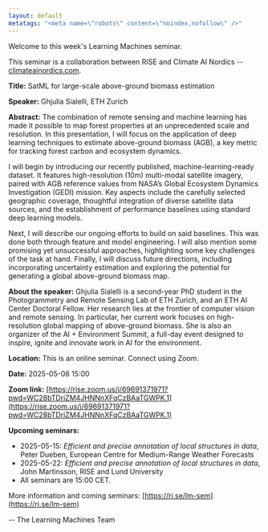 ```yaml
---
layout: default
metatags: "<meta name=\"robots\" content=\"noindex,nofollow\" />"
---
```

 
Welcome to this week's Learning Machines seminar.

This seminar is a collaboration between RISE and Climate AI Nordics -- [climateainordics.com](https://climateainordics.com/).

**Title:** SatML for large-scale above-ground biomass estimation

**Speaker:** Ghjulia Sialelli, ETH Zurich

**Abstract:** The combination of remote sensing and machine learning has made it possible to map forest properties at an unprecedented scale and resolution. In this presentation, I will focus on the application of deep learning techniques to estimate above-ground biomass (AGB), a key metric for tracking forest carbon and ecosystem dynamics.

I will begin by introducing our recently published, machine-learning-ready dataset. It features high-resolution (10m) multi-modal satellite imagery, paired with AGB reference values from NASA’s Global Ecosystem Dynamics Investigation (GEDI) mission. Key aspects include the carefully selected geographic coverage, thoughtful integration of diverse satellite data sources, and the establishment of performance baselines using standard deep learning models.

Next, I will describe our ongoing efforts to build on said baselines. This was done both through feature and model engineering. I will also mention some promising yet unsuccessful approaches, highlighting some key challenges of the task at hand. Finally, I will discuss future directions, including incorporating uncertainty estimation and exploring the potential for generating a global above-ground biomass map.

**About the speaker:** Ghjulia Sialelli is a second-year PhD student in the Photogrammetry and Remote Sensing Lab of ETH Zurich, and an ETH AI Center Doctoral Fellow. Her research lies at the frontier of computer vision and remote sensing. In particular, her current work focuses on high-resolution global mapping of above-ground biomass. She is also an organizer of the AI + Environment Summit, a full-day event designed to inspire, ignite and innovate work in AI for the environment.

**Location:** This is an online seminar. Connect using Zoom.

**Date:** 2025-05-08 15:00

**Zoom link:** [https://rise.zoom.us/j/69691371971?pwd=WC28bTDriZM4JHNNnXFqCzBAaTGWPK.1](https://rise.zoom.us/j/69691371971?pwd=WC28bTDriZM4JHNNnXFqCzBAaTGWPK.1)

**Upcoming seminars:**

* 2025-05-15: *Efficient and precise annotation of local structures in data*, Peter Dueben, European Centre for Medium-Range Weather Forecasts
* 2025-05-22: *Efficient and precise annotation of local structures in data*, John Martinsson, RISE and Lund University
* All seminars are 15:00 CET.

More information and coming seminars: [https://ri.se/lm-sem](https://ri.se/lm-sem)

-- The Learning Machines Team

